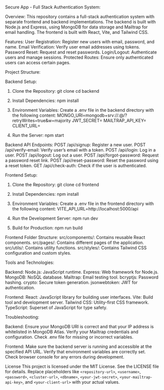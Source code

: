 Secure App - Full Stack Authentication System:

Overview:
This repository contains a full-stack authentication system with separate frontend and backend implementations. The backend is built with Node.js and Express, using MongoDB for data storage and Mailtrap for email handling. The frontend is built with React, Vite, and Tailwind CSS.

Features:
User Registration: Register new users with email, password, and name.
Email Verification: Verify user email addresses using tokens.
Password Reset: Request and reset passwords.
Login/Logout: Authenticate users and manage sessions.
Protected Routes: Ensure only authenticated users can access certain pages.

Project Structure:

Backend Setup:
1. Clone the Repository:
git clone <repository-url>
cd backend

2. Install Dependencies:
npm install

3. Environment Variables:
Create a .env file in the backend directory with the following content:
MONGO_URI=mongodb+srv://<username>:<password>@<cluster-url>/<dbname>?retryWrites=true&w=majority
JWT_SECRET=<your-jwt-secret>
MAILTRAP_API_KEY=<your-mailtrap-api-key>
CLIENT_URL=<your-client-url>

4. Run the Server:
npm start

Backend API Endpoints:
POST /api/signup: Register a new user.
POST /api/verify-email: Verify user’s email with a token.
POST /api/login: Log in a user.
POST /api/logout: Log out a user.
POST /api/forgot-password: Request a password reset link.
POST /api/reset-password: Reset the password using a reset token.
GET /api/check-auth: Check if the user is authenticated.

Frontend Setup:
1. Clone the Repository:
git clone <repository-url>
cd frontend

2. Install Dependencies:
npm install

3. Environment Variables:
Create a .env file in the frontend directory with the following content:
VITE_API_URL=http://localhost:5000/api

4. Run the Development Server:
npm run dev

5. Build for Production:
npm run build

Frontend Folder Structure:
src/components/: Contains reusable React components.
src/pages/: Contains different pages of the application.
src/utils/: Contains utility functions.
src/styles/: Contains Tailwind CSS configuration and custom styles.

Tools and Technologies:

Backend:
Node.js: JavaScript runtime.
Express: Web framework for Node.js.
MongoDB: NoSQL database.
Mailtrap: Email testing tool.
bcryptjs: Password hashing.
crypto: Secure token generation.
jsonwebtoken: JWT for authentication.

Frontend:
React: JavaScript library for building user interfaces.
Vite: Build tool and development server.
Tailwind CSS: Utility-first CSS framework.
TypeScript: Superset of JavaScript for type safety.

Troubleshooting:

Backend:
Ensure your MongoDB URI is correct and that your IP address is whitelisted in MongoDB Atlas.
Verify your Mailtrap credentials and configuration.
Check .env file for missing or incorrect variables.

Frontend:
Make sure the backend server is running and accessible at the specified API URL.
Verify that environment variables are correctly set.
Check browser console for any errors during development.

License
This project is licensed under the MIT License. See the LICENSE file for details.
Replace placeholders like `<repository-url>`, `<username>`, `<password>`, `<cluster-url>`, `<dbname>`, `<your-jwt-secret>`, `<your-mailtrap-api-key>`, and `<your-client-url>` with your actual values.